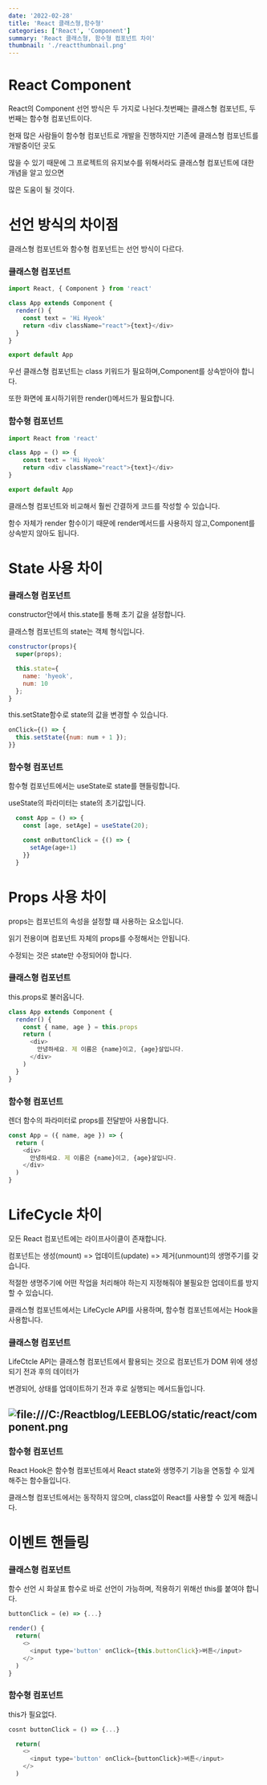 ```yaml
---
date: '2022-02-28'
title: 'React 클래스형,함수형'
categories: ['React', 'Component']
summary: 'React 클래스형, 함수형 컴포넌트 차이'
thumbnail: './reactthumbnail.png'
---
```


# React Component

React의 Component 선언 방식은 두 가지로 나뉜다.첫번째는 클래스형 컴포넌트, 두번째는 함수형 컴포넌트이다.

현재 많은 사람들이 함수형 컴포넌트로 개발을 진행하지만 기존에 클래스형 컴포넌트를 개발중이던 곳도

많을 수 있기 때문에 그 프로젝트의 유지보수를 위해서라도 클래스형 컴포넌트에 대한 개념을 알고 있으면

많은 도움이 될 것이다.

# 선언 방식의 차이점

클래스형 컴포넌트와 함수형 컴포넌트는 선언 방식이 다르다.

### 클래스형 컴포넌트

```javascript
import React, { Component } from 'react'

class App extends Component {
  render() {
    const text = 'Hi Hyeok'
    return <div className="react">{text}</div>
  }
}

export default App
```

우선 클래스형 컴포넌트는 class 키워드가 필요하며,Component를 상속받아야 합니다.

또한 화면에 표시하기위한 render()메서드가 필요합니다.

### 함수형 컴포넌트

```javascript
import React from 'react'

class App = () => {
    const text = 'Hi Hyeok'
    return <div className="react">{text}</div>
}

export default App
```

클래스형 컴포넌트와 비교해서 훨씬 간결하게 코드를 작성할 수 있습니다.

함수 자체가 render 함수이기 때문에 render메서드를 사용하지 않고,Component를 상속받지 않아도 됩니다.

# State 사용 차이

### 클래스형 컴포넌트

constructor안에서 this.state를 통해 초기 값을 설정합니다.

클래스형 컴포넌트의 state는 객체 형식입니다.

```javascript
constructor(props){
  super(props);

  this.state={
    name: 'hyeok',
    num: 10
  };
}
```

this.setState함수로 state의 값을 변경할 수 있습니다.

```javascript
onClick={() => {
  this.setState({num: num + 1 });
}}
```

### 함수형 컴포넌트

함수형 컴포넌트에서는 useState로 state를 핸들링합니다.

useState의 파라미터는 state의 초기값입니다.

```javascript
  const App = () => {
    const [age, setAge] = useState(20);

    const onButtonClick = {() => {
      setAge(age+1)
    }}
  }
```

# Props 사용 차이

props는 컴포넌트의 속성을 설정할 떄 사용하는 요소입니다.

읽기 전용이며 컴포넌트 자체의 props를 수정해서는 안됩니다.

수정되는 것은 state만 수정되어야 합니다.

### 클래스형 컴포넌트

this.props로 불러옵니다.

```javascript
class App extends Component {
  render() {
    const { name, age } = this.props
    return (
      <div>
        안녕하세요. 제 이름은 {name}이고, {age}살입니다.
      </div>
    )
  }
}
```

### 함수형 컴포넌트

렌더 함수의 파라미터로 props를 전달받아 사용합니다.

```javascript
const App = ({ name, age }) => {
  return (
    <div>
      안녕하세요. 제 이름은 {name}이고, {age}살입니다.
    </div>
  )
}
```

# LifeCycle 차이

모든 React 컴포넌트에는 라이프사이클이 존재합니다.

컴포넌트는 생성(mount) => 업데이트(update) => 제거(unmount)의 생명주기를 갖습니다.

적절한 생명주기에 어떤 작업을 처리해야 하는지 지정해줘야 불필요한 업데이트를 방지할 수 있습니다.

클래스형 컴포넌트에서는 LifeCycle API를 사용하며, 함수형 컴포넌트에서는 Hook을 사용합니다.

### 클래스형 컴포넌트

LifeCtcle API는 클래스형 컴포넌트에서 활용되는 것으로 컴포넌트가 DOM 위에 생성되기 전과 후의 데이터가

변경되어, 상태를 업데이트하기 전과 후로 실행되는 메서드들입니다.

## ![file:///C:/Reactblog/LEEBLOG/static/react/component.png](../static/react/component.png)

### 함수형 컴포넌트

React Hook은 함수형 컴포넌트에서 React state와 생명주기 기능을 연동할 수 있게 해주는 함수들입니다.

클래스형 컴포넌트에서는 동작하지 않으며, class없이 React를 사용할 수 있게 해줍니다.

# 이벤트 핸들링

### 클래스형 컴포넌트

함수 선언 시 화살표 함수로 바로 선언이 가능하며, 적용하기 위해선 this를 붙여야 합니다.

```javascript
buttonClick = (e) => {...}

render() {
  return(
    <>
      <input type='button' onClick={this.buttonClick}>버튼</input>
    </>
  )
}
```

### 함수형 컴포넌트

this가 필요없다.

```javascript
cosnt buttonClick = () => {...}

  return(
    <>
      <input type='button' onClick={buttonClick}>버튼</input>
    </>
  )
```
